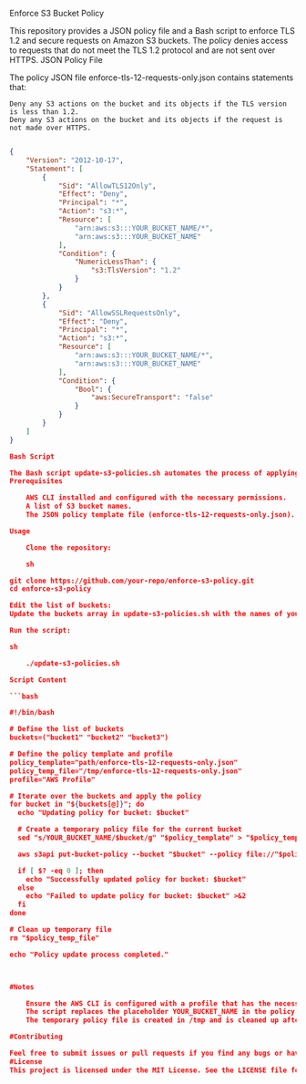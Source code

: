 Enforce S3 Bucket Policy

This repository provides a JSON policy file and a Bash script to enforce TLS 1.2 and secure requests on Amazon S3 buckets. The policy denies access to requests that do not meet the TLS 1.2 protocol and are not sent over HTTPS.
JSON Policy File

The policy JSON file enforce-tls-12-requests-only.json contains statements that:

    Deny any S3 actions on the bucket and its objects if the TLS version is less than 1.2.
    Deny any S3 actions on the bucket and its objects if the request is not made over HTTPS.
```json

{
    "Version": "2012-10-17",
    "Statement": [
        {
            "Sid": "AllowTLS12Only",
            "Effect": "Deny",
            "Principal": "*",
            "Action": "s3:*",
            "Resource": [
                "arn:aws:s3:::YOUR_BUCKET_NAME/*",
                "arn:aws:s3:::YOUR_BUCKET_NAME"
            ],
            "Condition": {
                "NumericLessThan": {
                    "s3:TlsVersion": "1.2"
                }
            }
        },
        {
            "Sid": "AllowSSLRequestsOnly",
            "Effect": "Deny",
            "Principal": "*",
            "Action": "s3:*",
            "Resource": [
                "arn:aws:s3:::YOUR_BUCKET_NAME/*",
                "arn:aws:s3:::YOUR_BUCKET_NAME"
            ],
            "Condition": {
                "Bool": {
                    "aws:SecureTransport": "false"
                }
            }
        }
    ]
}

Bash Script

The Bash script update-s3-policies.sh automates the process of applying the above policy to a list of S3 buckets. It iterates over a predefined list of buckets, updates the policy JSON with the specific bucket name, and applies the policy using the AWS CLI.
Prerequisites

    AWS CLI installed and configured with the necessary permissions.
    A list of S3 bucket names.
    The JSON policy template file (enforce-tls-12-requests-only.json).

Usage

    Clone the repository:

    sh

git clone https://github.com/your-repo/enforce-s3-policy.git
cd enforce-s3-policy

Edit the list of buckets:
Update the buckets array in update-s3-policies.sh with the names of your S3 buckets.

Run the script:

sh

    ./update-s3-policies.sh

Script Content

```bash

#!/bin/bash

# Define the list of buckets
buckets=("bucket1" "bucket2" "bucket3")

# Define the policy template and profile
policy_template="path/enforce-tls-12-requests-only.json"
policy_temp_file="/tmp/enforce-tls-12-requests-only.json"
profile="AWS Profile"

# Iterate over the buckets and apply the policy
for bucket in "${buckets[@]}"; do
  echo "Updating policy for bucket: $bucket"

  # Create a temporary policy file for the current bucket
  sed "s/YOUR_BUCKET_NAME/$bucket/g" "$policy_template" > "$policy_temp_file"

  aws s3api put-bucket-policy --bucket "$bucket" --policy file://"$policy_temp_file" --profile "$profile"

  if [ $? -eq 0 ]; then
    echo "Successfully updated policy for bucket: $bucket"
  else
    echo "Failed to update policy for bucket: $bucket" >&2
  fi
done

# Clean up temporary file
rm "$policy_temp_file"

echo "Policy update process completed."



#Notes

    Ensure the AWS CLI is configured with a profile that has the necessary permissions to update bucket policies.
    The script replaces the placeholder YOUR_BUCKET_NAME in the policy template with each bucket name.
    The temporary policy file is created in /tmp and is cleaned up after the script runs.

#Contributing

Feel free to submit issues or pull requests if you find any bugs or have suggestions for improvements.
#License
This project is licensed under the MIT License. See the LICENSE file for details.
